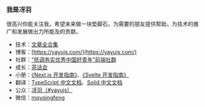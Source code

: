 ### 我是冴羽

很高兴你能关注我，希望未来做一块垫脚石，为需要的朋友提供帮助，为技术的推广和发展做出力所能及的贡献。

* 技术：[文章全合集](https://github.com/mqyqingfeng/Blog)
* 博客：[https://yayujs.com/](https://yayujs.com/)
* 社群：[“低调务实优秀中国好青年”前端社群](https://www.yuque.com/yayu/nice-people/xou8qr)
* 成长：[茶话会](https://www.yuque.com/yayu/blog/grow)
* 小册：[《Next.js 开发指南》](https://s.juejin.cn/ds/i8kJo2o8/)、[《Svelte 开发指南》](https://s.juejin.cn/ds/iUurdrae/)
* 翻译：[TypeScript 中文文档](http://ts.yayujs.com/)、[Solid 中文文档](https://solid.yayujs.com/)
* 公众：[冴羽（#yayujs）](https://cdn.jsdelivr.net/gh/mqyqingfeng/picture/qrcode_for_gh_bd1a3dc9eafd_258.jpg)
* 微信：[mqyqingfeng](https://cdn.jsdelivr.net/gh/mqyqingfeng/picture/IMG_3516.JPG)

